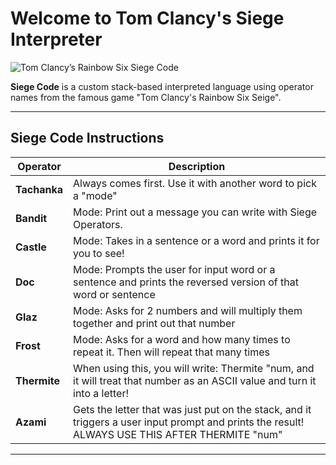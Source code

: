 #  Welcome to Tom Clancy's Siege Interpreter 

![Tom Clancy’s Rainbow Six Siege Code](https://github.com/user-attachments/assets/6d791761-b406-42c8-aec7-851a7d941b51)



**Siege Code** is a custom stack-based interpreted language using operator names from the famous game "Tom Clancy's Rainbow Six Seige". 

---



## Siege Code Instructions

| Operator     | Description                                      |
|--------------|--------------------------------------------------|
| **Tachanka** | Always comes first. Use it with another word to pick a "mode" |
| **Bandit**   | Mode: Print out a message you can write with Siege Operators.  |
| **Castle**   | Mode: Takes in a sentence or a word and prints it for you to see!        |
| **Doc**      | Mode: Prompts the user for input word or a sentence and prints the reversed version of that word or sentence |
| **Glaz**     | Mode: Asks for 2 numbers and will multiply them together and print out that number |
| **Frost**    | Mode: Asks for a word and how many times to repeat it. Then will repeat that many times|
| **Thermite** | When using this, you will write: Thermite "num, and it will treat that number as an ASCII value and turn it into a letter! |
| **Azami**    | Gets the letter that was just put on the stack, and it triggers a user input prompt and prints the result! ALWAYS USE THIS AFTER THERMITE "num"  |

---
